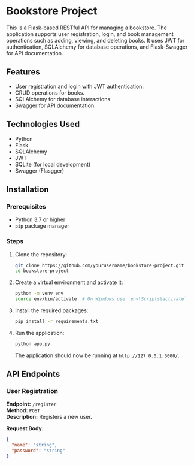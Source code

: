 # Bookstore Project

This is a Flask-based RESTful API for managing a bookstore. The application supports user registration, login, and book management operations such as adding, viewing, and deleting books. It uses JWT for authentication, SQLAlchemy for database operations, and Flask-Swagger for API documentation.

## Features

- User registration and login with JWT authentication.
- CRUD operations for books.
- SQLAlchemy for database interactions.
- Swagger for API documentation.

## Technologies Used

- Python
- Flask
- SQLAlchemy
- JWT
- SQLite (for local development)
- Swagger (Flasgger)

## Installation

### Prerequisites

- Python 3.7 or higher
- `pip` package manager

### Steps

1. Clone the repository:

    ```bash
    git clone https://github.com/yourusername/bookstore-project.git
    cd bookstore-project
    ```

2. Create a virtual environment and activate it:

    ```bash
    python -m venv env
    source env/bin/activate  # On Windows use `env\Scripts\activate`
    ```

3. Install the required packages:

    ```bash
    pip install -r requirements.txt
    ```

4. Run the application:

    ```bash
    python app.py
    ```

    The application should now be running at `http://127.0.0.1:5000/`.

## API Endpoints

### User Registration

**Endpoint:** `/register`  
**Method:** `POST`  
**Description:** Registers a new user.

**Request Body:**

```json
{
  "name": "string",
  "password": "string"
}
